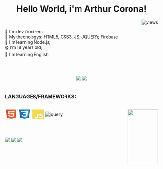 ## <h1 align="center"> Hello World, i'm Arthur Corona! </h1>
<div position="absolute">
 <p align="right"> <img src="https://komarev.com/ghpvc/?username=arthurcorona&label=Profile%20views&color=0e75b6&style=flat" alt="views" /> </p>
 <!--  <a href="">summary</a>  -->
 💼 I´m dev front-ent<br>
 💼 My thecnologys: HTML5, CSS3, JS; JQUERY; Firebase<br>
 📗 I'm learning Node.js;<br>
 ⌚️ I'm 18 years old;<br>
 📗 I'm learning English;<br>

</div>

<br><br>

<div align="center">
    <img height="180em" src="https://github-readme-stats.vercel.app/api?username=arthurcorona&show_icons=true&theme=tokyonight&include_all_commits=true&count_private=true"/>
  <img height="180em" src="https://github-readme-stats.vercel.app/api/top-langs/?username=arthurcorona&layout=compact&langs_count=7&theme=tokyonight"/>
   
</div>
 <br>
 
###     LANGUAGES/FRAMEWORKS:

<div style="display: inline_block"><br>

  <img align="center" alt="HTML" height="30" width="40" src="https://raw.githubusercontent.com/devicons/devicon/master/icons/html5/html5-original.svg">
  <img align="center" alt="CSS" height="30" width="40" src="https://raw.githubusercontent.com/devicons/devicon/master/icons/css3/css3-original.svg">
  <img align="center" alt="Js" height="30" width="40" src="https://raw.githubusercontent.com/devicons/devicon/master/icons/javascript/javascript-plain.svg">
  <img align="center" height="30" width="40" alt="jquery" src="https://cdn.jsdelivr.net/gh/devicons/devicon/icons/jquery/jquery-original.svg">   
<img align="right" height="180em" src="https://user-images.githubusercontent.com/95508790/170790282-d5bde697-7043-4341-a3c7-0c37a43f82e3.gif" width="100px"/>

</div>

 <br><br>
 
  <a href="https://instagram.com/arthurcorona_" target="_blank"><img src="https://img.shields.io/badge/-Instagram-%23E4405F?style=for-the-badge&logo=instagram&logoColor=white" target="_blank"></a>
  <a href="https://www.linkedin.com/in/arthur-corona-pimentel-32a155216" target="_blank"> <img src="https://img.shields.io/badge/-LinkedIn-%230077B5?style=for-the-badge&logo=linkedin&logoColor=white" target="_blank"></a> 
  <a href ="mailto:coronaggp@gmail.com"><img src="https://img.shields.io/badge/-Gmail-%23333?style=for-the-badge&logo=gmail&logoColor=white" target="_blank"></a>



 
